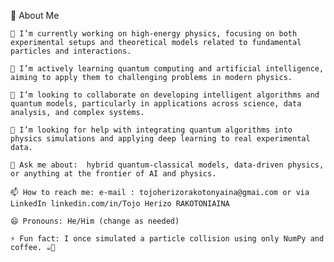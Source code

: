 🧠 About Me

    🔬 I’m currently working on high-energy physics, focusing on both experimental setups and theoretical models related to fundamental particles and interactions.

    🌱 I’m actively learning quantum computing and artificial intelligence, aiming to apply them to challenging problems in modern physics.

    🤝 I’m looking to collaborate on developing intelligent algorithms and quantum models, particularly in applications across science, data analysis, and complex systems.

    🤔 I’m looking for help with integrating quantum algorithms into physics simulations and applying deep learning to real experimental data.

    💬 Ask me about:  hybrid quantum-classical models, data-driven physics, or anything at the frontier of AI and physics.

    📫 How to reach me: e-mail : tojoherizorakotonyaina@gmai.com or via LinkedIn linkedin.com/in/Tojo Herizo RAKOTONIAINA

    😄 Pronouns: He/Him (change as needed)

    ⚡ Fun fact: I once simulated a particle collision using only NumPy and coffee. ☕🚀
